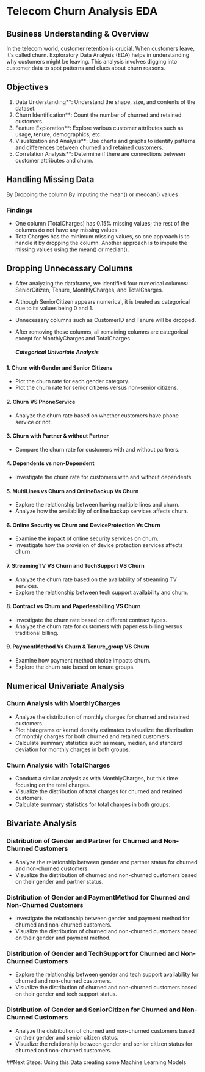 
# Telecom Churn Analysis EDA

## Business Understanding & Overview
In the telecom world, customer retention is crucial. When customers leave, it's called churn. Exploratory Data Analysis (EDA) helps in understanding why customers might be leaving. This analysis involves digging into customer data to spot patterns and clues about churn reasons.

## Objectives
1. Data Understanding**: Understand the shape, size, and contents of the dataset.
2. Churn Identification**: Count the number of churned and retained customers.
3. Feature Exploration**: Explore various customer attributes such as usage, tenure, demographics, etc.
4. Visualization and Analysis**: Use charts and graphs to identify patterns and differences between churned and retained customers.
5. Correlation Analysis**: Determine if there are connections between customer attributes and churn.

## Handling Missing Data
By Dropping the column
By imputing the mean() or medoan() values

### Findings
- One column (TotalCharges) has 0.15% missing values; the rest of the columns do not have any missing values.
- TotalCharges has the minimum missing values, so one approach is to handle it by dropping the column. Another approach is to impute the missing values using the mean() or median().

## Dropping Unnecessary Columns


- After analyzing the dataframe, we identified four numerical columns: SeniorCitizen, Tenure, MonthlyCharges, and TotalCharges.
- Although SeniorCitizen appears numerical, it is treated as categorical due to its values being 0 and 1.
- Unnecessary columns such as CustomerID and Tenure will be dropped.
- After removing these columns, all remaining columns are categorical except for MonthlyCharges and TotalCharges.


  ##### Categorical Univariate Analysis

#### 1. Churn with Gender and Senior Citizens
- Plot the churn rate for each gender category.
- Plot the churn rate for senior citizens versus non-senior citizens.

#### 2. Churn VS PhoneService
- Analyze the churn rate based on whether customers have phone service or not.

#### 3. Churn with Partner & without Partner
- Compare the churn rate for customers with and without partners.

#### 4. Dependents vs non-Dependent
- Investigate the churn rate for customers with and without dependents.

#### 5. MultiLines vs Churn and OnlineBackup Vs Churn
- Explore the relationship between having multiple lines and churn.
- Analyze how the availability of online backup services affects churn.

#### 6. Online Security vs Churn and DeviceProtection Vs Churn
- Examine the impact of online security services on churn.
- Investigate how the provision of device protection services affects churn.

#### 7. StreamingTV VS Churn and TechSupport VS Churn
- Analyze the churn rate based on the availability of streaming TV services.
- Explore the relationship between tech support availability and churn.

#### 8. Contract vs Churn and Paperlessbilling VS Churn
- Investigate the churn rate based on different contract types.
- Analyze the churn rate for customers with paperless billing versus traditional billing.

#### 9. PaymentMethod Vs Churn & Tenure_group VS Churn
- Examine how payment method choice impacts churn.
- Explore the churn rate based on tenure groups.

## Numerical Univariate Analysis

### Churn Analysis with MonthlyCharges
- Analyze the distribution of monthly charges for churned and retained customers.
- Plot histograms or kernel density estimates to visualize the distribution of monthly charges for both churned and retained customers.
- Calculate summary statistics such as mean, median, and standard deviation for monthly charges in both groups.

### Churn Analysis with TotalCharges
- Conduct a similar analysis as with MonthlyCharges, but this time focusing on the total charges.
- Visualize the distribution of total charges for churned and retained customers.
- Calculate summary statistics for total charges in both groups.


## Bivariate Analysis

### Distribution of Gender and Partner for Churned and Non-Churned Customers
- Analyze the relationship between gender and partner status for churned and non-churned customers.
- Visualize the distribution of churned and non-churned customers based on their gender and partner status.

### Distribution of Gender and PaymentMethod for Churned and Non-Churned Customers
- Investigate the relationship between gender and payment method for churned and non-churned customers.
- Visualize the distribution of churned and non-churned customers based on their gender and payment method.

### Distribution of Gender and TechSupport for Churned and Non-Churned Customers
- Explore the relationship between gender and tech support availability for churned and non-churned customers.
- Visualize the distribution of churned and non-churned customers based on their gender and tech support status.

### Distribution of Gender and SeniorCitizen for Churned and Non-Churned Customers
- Analyze the distribution of churned and non-churned customers based on their gender and senior citizen status.
- Visualize the relationship between gender and senior citizen status for churned and non-churned customers.

##Next Steps:
Using this Data creating some Machine Learning Models

